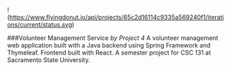 !(https://www.flyingdonut.io/api/projects/65c2d16114c9335a569240f1/iterations/current/status.svg)

###Volunteer Management Service
*by Project 4*
A volunteer management web application built with a Java backend using Spring Framework and Thymeleaf. Frontend built with React. 
A semester project for CSC 131 at Sacramento State University.
